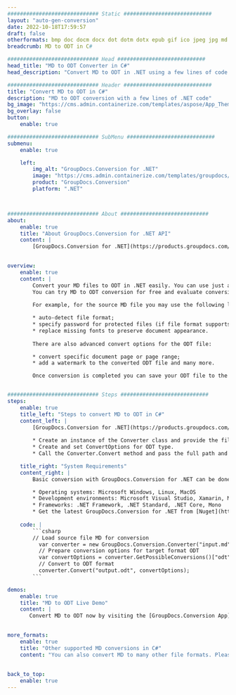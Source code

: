 ```yaml
---
############################# Static ############################
layout: "auto-gen-conversion"
date: 2022-10-18T17:59:57
draft: false
otherformats: bmp doc docm docx dot dotm dotx epub gif ico jpeg jpg md odt ott pdf png psd rtf tex tif tiff txt xps
breadcrumb: MD to ODT in C#

############################# Head ############################
head_title: "MD to ODT Converter in C#"
head_description: "Convert MD to ODT in .NET using a few lines of code. Use the GroupDocs Document Conversion API to convert over 160 file formats."

############################# Header ############################
title: "Convert MD to ODT in C#"
description: "MD to ODT conversion with a few lines of .NET code"
bg_image: "https://cms.admin.containerize.com/templates/aspose/App_Themes/V3/images/bg/header1.png"
bg_overlay: false
button:
    enable: true

############################# SubMenu ############################
submenu:
    enable: true

    left:
        img_alt: "GroupDocs.Conversion for .NET"
        image: "https://cms.admin.containerize.com/templates/groupdocs/images/product-logos/90x90-noborder/groupdocs-conversion-net.png"
        product: "GroupDocs.Conversion"
        platform: ".NET"



############################# About ############################
about:
    enable: true
    title: "About GroupDocs.Conversion for .NET API"
    content: |
        [GroupDocs.Conversion for .NET](https://products.groupdocs.com/conversion/net/) can be used to convert Microsoft Word, Excel, PowerPoint, PDF, Visio and other formats. GroupDocs.Conversion is a standalone API that is suitable for back-end and internal systems where high performance is required. It does not depend on any software such as Microsoft or Open Office.
    

overview:
    enable: true
    content: |
        Convert your MD files to ODT in .NET easily. You can use just a couple of C# code lines in any platform of your choice like - Windows, Linux, macOS.
        You can try MD to ODT conversion for free and evaluate conversion results quality.  Along with simple file conversion scenarios you can try more advanced options for loading source MD file and for saving output ODT result. 
        
        For example, for the source MD file you may use the following load options:

        * auto-detect file format;
        * specify password for protected files (if file format supports it);
        * replace missing fonts to preserve document appearance.
        
        There are also advanced convert options for the ODT file:

        * convert specific document page or page range;
        * add a watermark to the converted ODT file and many more.

        Once conversion is completed you can save your ODT file to the local file path or any third-party storage like FTP, Amazon S3, Google Drive, Dropbox etc. Please note - to convert MD to ODT there is no need for any additional software installed - like MS Office, Open Office, Adobe Acrobat Reader etc.


############################# Steps ############################
steps:
    enable: true
    title_left: "Steps to convert MD to ODT in C#"
    content_left: |
        [GroupDocs.Conversion for .NET](https://products.groupdocs.com/conversion/net/) makes it easy for developers to convert a MD file to ODT with a few lines of code.
        
        * Create an instance of the Converter class and provide the file MD with the full path
        * Create and set ConvertOptions for ODT type.
        * Call the Converter.Convert method and pass the full path and format (ODT) as a parameter

    title_right: "System Requirements"
    content_right: |
        Basic conversion with GroupDocs.Conversion for .NET can be done in just a few simple steps. Our APIs are supported on all major platforms and operating systems. Before executing the code below, make sure you have the following prerequisites installed on your system.

        * Operating systems: Microsoft Windows, Linux, MacOS
        * Development environments: Microsoft Visual Studio, Xamarin, MonoDevelop
        * Frameworks: .NET Framework, .NET Standard, .NET Core, Mono
        * Get the latest GroupDocs.Conversion for .NET from [Nuget](https://www.nuget.org/packages/groupdocs.conversion)
         
    code: |
        ```csharp    
        // Load source file MD for conversion
          var converter = new GroupDocs.Conversion.Converter("input.md");
          // Prepare conversion options for target format ODT
          var convertOptions = converter.GetPossibleConversions()["odt"].ConvertOptions;
          // Convert to ODT format
          converter.Convert("output.odt", convertOptions);
        ```

demos:
    enable: true
    title: "MD to ODT Live Demo"
    content: |
       Convert MD to ODT now by visiting the [GroupDocs.Conversion App](https://products.groupdocs.app/conversion/family) website. Online demo has the following advantages
          

more_formats:
    enable: true
    title: "Other supported MD conversions in C#"
    content: "You can also convert MD to many other file formats. Please see the list below."
       
       
back_to_top:
    enable: true
---
```

